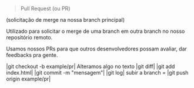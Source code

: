 > Pull Request (ou PR)

(solicitação de merge na nossa branch principal)

Utilizado para solicitar o merge de uma branch em outra branch no nosso repositório remoto.

Usamos nossos PRs para que outros desenvolvedores possam avaliar, dar feedbacks pra gente.

|git checkout -b example/pr|
Alteramos algo no texto
|git diff|
|git add index.html|
|git commit -m "mensagem"|
|git log|
subir a branch = |git push origin example/pr|

